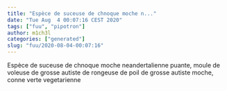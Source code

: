 ```yaml
---
title: "Espèce de suceuse de chnoque moche n..."
date: "Tue Aug  4 00:07:16 CEST 2020"
tags: ["fuu", "pipotron"]
author: m1ch3l
categories: ["generated"]
slug: "fuu/2020-08-04-00:07:16"
---
```


Espèce de suceuse de chnoque moche neandertalienne puante, moule de voleuse de grosse autiste de rongeuse de poil de grosse autiste moche, conne verte vegetarienne
